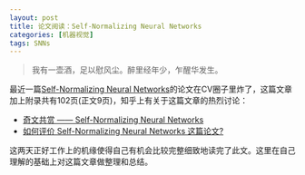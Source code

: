 ```yaml
---
layout: post
title: 论文阅读：Self-Normalizing Neural Networks
categories: [机器视觉]
tags: SNNs
---
```


> 我有一壶酒，足以慰风尘。醉里经年少，乍醒华发生。

最近一篇[Self-Normalizing Neural Networks](https://arxiv.org/abs/1706.02515)的论文在CV圈子里炸了，这篇文章加上附录共有102页(正文9页)，知乎上有关于这篇文章的热烈讨论：  
- [奇文共赏 —— Self-Normalizing Neural Networks](https://zhuanlan.zhihu.com/p/27336839)  
- [如何评价 Self-Normalizing Neural Networks 这篇论文?](https://www.zhihu.com/question/60910412)

这两天正好工作上的机缘使得自己有机会比较完整细致地读完了此文。这里在自己理解的基础上对这篇文章做整理和总结。